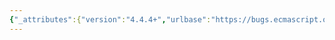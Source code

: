 ```yaml
---
{"_attributes":{"version":"4.4.4+","urlbase":"https://bugs.ecmascript.org/","maintainer":"dherman@mozilla.com"},"bug":{"bug_id":150,"creation_ts":"2011-07-20 16:36:00 -0700","short_desc":"Some constructor spec. fails to mention required internal methods","delta_ts":"2012-11-23 09:45:54 -0800","product":"Draft for 6th Edition","component":"technical issue","version":"Initial draft July 12, 2011","rep_platform":"All","op_sys":"All","bug_status":"RESOLVED","resolution":"FIXED","priority":"Normal","bug_severity":"normal","dependson":null,"everconfirmed":true,"reporter":{"uid":"allen","name":"Allen Wirfs-Brock"},"assigned_to":{"uid":"allen","name":"Allen Wirfs-Brock"},"long_desc":[{"commentid":347,"comment_count":0,"who":{"uid":"allen","name":"Allen Wirfs-Brock"},"bug_when":"2011-07-20 16:36:35 -0700","thetext":"+++ This bug was initially created as a clone of Bug #84 +++\n\nThe spec. for the array constructors (15.4.3.1, 15.4.2.2) sets all the internal properties of new array instances but don't mention that they have a special [[DefineOwnProperty]] internal method. Section 15.4.5 mentions it but as covered in bug 83 the constructors don't explicitly reference that section"},{"commentid":2551,"comment_count":1,"who":{"uid":"allen","name":"Allen Wirfs-Brock"},"bug_when":"2012-11-22 13:07:12 -0800","thetext":"arrays now uniformly created using ArrayCreate abstract operations.\n\nRev 12"},{"commentid":2696,"comment_count":2,"who":{"uid":"allen","name":"Allen Wirfs-Brock"},"bug_when":"2012-11-23 09:45:54 -0800","thetext":"corrected in rev 12, Nov. 22, 2012 draft"}]}}
---
```

